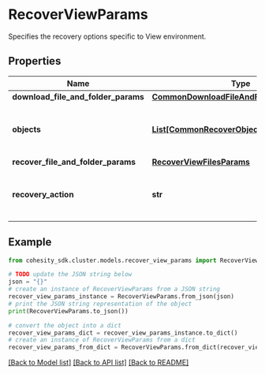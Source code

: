 # RecoverViewParams

Specifies the recovery options specific to View environment.

## Properties

Name | Type | Description | Notes
------------ | ------------- | ------------- | -------------
**download_file_and_folder_params** | [**CommonDownloadFileAndFolderParams**](CommonDownloadFileAndFolderParams.md) |  | [optional] 
**objects** | [**List[CommonRecoverObjectSnapshotParams]**](CommonRecoverObjectSnapshotParams.md) | Specifies the list of recover Object parameters. | [optional] 
**recover_file_and_folder_params** | [**RecoverViewFilesParams**](RecoverViewFilesParams.md) |  | [optional] 
**recovery_action** | **str** | Specifies the type of recovery action to be performed. | 

## Example

```python
from cohesity_sdk.cluster.models.recover_view_params import RecoverViewParams

# TODO update the JSON string below
json = "{}"
# create an instance of RecoverViewParams from a JSON string
recover_view_params_instance = RecoverViewParams.from_json(json)
# print the JSON string representation of the object
print(RecoverViewParams.to_json())

# convert the object into a dict
recover_view_params_dict = recover_view_params_instance.to_dict()
# create an instance of RecoverViewParams from a dict
recover_view_params_from_dict = RecoverViewParams.from_dict(recover_view_params_dict)
```
[[Back to Model list]](../README.md#documentation-for-models) [[Back to API list]](../README.md#documentation-for-api-endpoints) [[Back to README]](../README.md)


